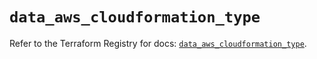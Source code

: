 # `data_aws_cloudformation_type`

Refer to the Terraform Registry for docs: [`data_aws_cloudformation_type`](https://registry.terraform.io/providers/hashicorp/aws/6.8.0/docs/data-sources/cloudformation_type).
